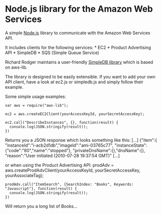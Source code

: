 Node.js library for the Amazon Web Services
=====

A simple [Node.js](http://github.com/ry/node) library to communicate with the Amazon Web Services API.

It includes clients for the following services: 
    * EC2
    * Product Advertising API
    * SimpleDB
    * SQS (Simple Queue Service)

Richard Rodger maintains a user-friendly [SimpleDB library](http://github.com/rjrodger/simpledb) which is based on aws-lib.

The library is designed to be easily extensible. If you want to add your own API client, have a look at ec2.js or simpledb.js and simply follow their example.


Some simple usage examples:

    var aws = require("aws-lib");

    ec2 = aws.createEC2Client(yourAccessKeyId, yourSecretAccessKey);

    ec2.call("DescribeInstances", {}, function(result) {
      console.log(JSON.stringify(result));
    })

Returns you a JSON response which looks something like this:
    [...]
    {"item":{
      "instanceId":"i-acb2d1db","imageId":"ami-03765c77",
      "instanceState": {"code":"80","name":"stopped"},
      "privateDnsName":{},"dnsName":{},
      "reason":"User initiated (2010-07-28 19:37:54 GMT)"
    [...] 

or when using the Product Advertising API:
    prodAdv = aws.createProdAdvClient(yourAccessKeyId, yourSecretAccessKey, yourAssociateTag);

    prodAdv.call("ItemSearch", {SearchIndex: "Books", Keywords: "Javascript"}, function(result) {
      console.log(JSON.stringify(result));
    })

Will return you a long list of Books...